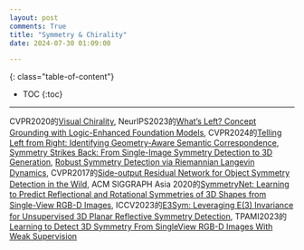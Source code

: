 ```yaml
---
layout: post
comments: True
title: "Symmetry & Chirality"
date: 2024-07-30 01:09:00

---
```


<!--more-->

{: class="table-of-content"}
* TOC
{:toc}

---

CVPR2020的[Visual Chirality](https://openaccess.thecvf.com/content_CVPR_2020/papers/Lin_Visual_Chirality_CVPR_2020_paper.pdf), NeurIPS2023的[What’s Left? Concept Grounding with Logic-Enhanced Foundation Models](https://web.stanford.edu/~joycj/projects/left_neurips_2023.html), CVPR2024的[Telling Left from Right: Identifying Geometry-Aware Semantic Correspondence](https://telling-left-from-right.github.io/), [Symmetry Strikes Back: From Single-Image Symmetry Detection to 3D Generation](https://ryanxli.github.io/reflect3d/), [Robust Symmetry Detection via Riemannian Langevin Dynamics](https://symmetry-langevin.github.io/), CVPR2017的[Side-output Residual Network for Object Symmetry Detection in the Wild](https://github.com/KevinKecc/SRN), ACM SIGGRAPH Asia 2020的[SymmetryNet: Learning to Predict Reflectional and Rotational Symmetries of 3D Shapes from Single-View RGB-D Images](https://github.com/GodZarathustra/SymmetryNet), ICCV2023的[E3Sym: Leveraging E(3) Invariance for Unsupervised 3D Planar Reflective Symmetry Detection](https://openaccess.thecvf.com/content/ICCV2023/papers/Li_E3Sym_Leveraging_E3_Invariance_for_Unsupervised_3D_Planar_Reflective_Symmetry_ICCV_2023_paper.pdf), TPAMI2023的[Learning to Detect 3D Symmetry From SingleView RGB-D Images With Weak Supervision](https://ieeexplore.ieee.org/stamp/stamp.jsp?arnumber=9808406)
